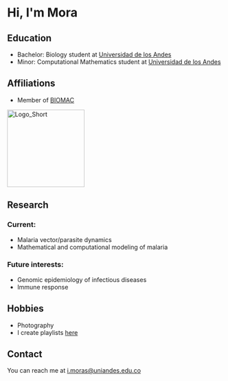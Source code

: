 # Hi, I'm Mora 

<!-- A short sentence that can  describe who you are -->

<!-- All of your education background -->
## Education

- Bachelor: Biology student at [Universidad de los Andes](https://uniandes.edu.co/)
- Minor: Computational Mathematics student at [Universidad de los Andes](https://uniandes.edu.co/)

 

<!-- While BIOMAC is our common group, the collaboration between groups and affiliations are encourage -->
## Affiliations

- Member of [BIOMAC](https://github.com/biomac-lab)


<img width="180" alt="Logo_Short" src="https://user-images.githubusercontent.com/73041689/218108873-dd5daaaa-2874-43d3-a089-8403dda3e18f.png">


<!-- Showing what you work on, lets other collaborate with you -->
## Research



### Current:

- Malaria vector/parasite dynamics
- Mathematical and computational modeling of malaria

<!-- Topics that you haven't research yet but are intriguing to you -->
### Future interests:

- Genomic epidemiology of infectious diseases
- Immune response 


<!-- Because we are humans before researchers -->
## Hobbies

- Photography
- I create playlists [here](https://open.spotify.com/user/innombrable45) 


## Contact

You can reach me at <i.moras@uniandes.edu.co> 

